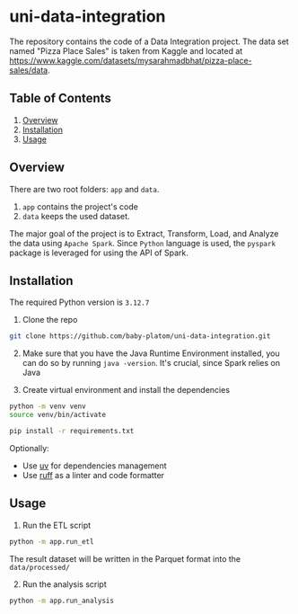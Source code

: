 # uni-data-integration
The repository contains the code of a Data Integration project. The data set named "Pizza Place Sales" is taken from Kaggle and located at https://www.kaggle.com/datasets/mysarahmadbhat/pizza-place-sales/data.

## Table of Contents
1. [Overview](#overview)
2. [Installation](#installation)
3. [Usage](#usage)

## Overview
There are two root folders: `app` and `data`.
1. `app` contains the project's code
2. `data` keeps the used dataset.

The major goal of the project is to Extract, Transform, Load, and Analyze the data using `Apache Spark`. Since `Python` language is used, the `pyspark` package is leveraged for using the API of Spark. 

## Installation
The required Python version is `3.12.7`

1. Clone the repo
```sh
git clone https://github.com/baby-platom/uni-data-integration.git
```

2. Make sure that you have the Java Runtime Environment installed, you can do so by running `java -version`. It's crucial, since Spark relies on Java

3. Create virtual environment and install the dependencies
```sh
python -m venv venv
source venv/bin/activate

pip install -r requirements.txt
```

Optionally: 
- Use [uv](https://docs.astral.sh/uv/) for dependencies management
- Use [ruff](https://docs.astral.sh/ruff/) as a linter and code formatter

## Usage
1. Run the ETL script
```sh
python -m app.run_etl
```
The result dataset will be written in the Parquet format into the `data/processed/`

2. Run the analysis script
```sh
python -m app.run_analysis
```
